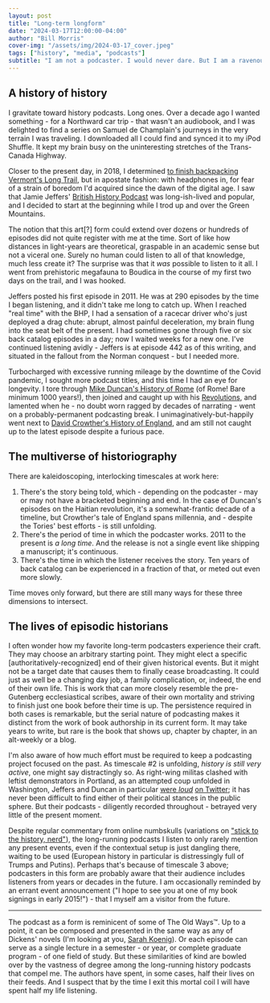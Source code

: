 ```yaml
---
layout: post
title: "Long-term longform"
date: "2024-03-17T12:00:00-04:00"
author: "Bill Morris"
cover-img: "/assets/img/2024-03-17_cover.jpeg"
tags: ["history", "media", "podcasts"]
subtitle: "I am not a podcaster. I would never dare. But I am a ravenous listener of a certain kind."
---
```


## A history of history

I gravitate toward history podcasts. Long ones. Over a decade ago I wanted something - for a Northward car trip - that wasn't an audiobook, and I was delighted to find a series on Samuel de Champlain's journeys in the very terrain I was traveling. I downloaded all I could find and synced it to my iPod Shuffle. It kept my brain busy on the uninteresting stretches of the Trans-Canada Highway.

Closer to the present day, in 2018, I determined [to finish backpacking Vermont's Long Trail](https://github.com/wboykinm/maptember/blob/main/2020/README.md#day-30-a-map), but in apostate fashion: with headphones in, for fear of a strain of boredom I'd acquired since the dawn of the digital age. I saw that Jamie Jeffers' [British History Podcast](https://www.thebritishhistorypodcast.com/) was long-ish-lived and popular, and I decided to start at the beginning while I trod up and over the Green Mountains.

The notion that this art[?] form could extend over dozens or hundreds of episodes did not quite register with me at the time. Sort of like how distances in light-years are theoretical, graspable in an academic sense but not a viceral one. Surely no human could listen to all of that knowledge, much less create it? The surprise was that it _was_ possible to listen to it all. I went from prehistoric megafauna to Boudica in the course of my first two days on the trail, and I was hooked. 

Jeffers posted his first episode in 2011. He was at 290 episodes by the time I began listening, and it didn't take me long to catch up. When I reached "real time" with the BHP, I had a sensation of a racecar driver who's just deployed a drag chute: abrupt, almost painful deceleration, my brain flung into the seat belt of the present. I had sometimes gone through five or six back catalog episodes in a day; now I waited weeks for a new one. I've continued listening avidly - Jeffers is at episode 442 as of this writing, and situated in the fallout from the Norman conquest - but I needed more.

Turbocharged with excessive running mileage by the downtime of the Covid pandemic, I sought more podcast titles, and this time I had an eye for longevity. I tore through [Mike Duncan's History of Rome](https://thehistoryofrome.typepad.com/) (of Rome! Bare minimum 1000 years!), then joined and caught up with his [Revolutions](https://thehistoryofrome.typepad.com/revolutions_podcast/), and lamented when he - no doubt worn ragged by decades of narrating - went on a probably-permanent podcasting break. I unimaginatively-but-happily went next to [David Crowther's History of England](https://thehistoryofengland.co.uk/), and am still not caught up to the latest episode despite a furious pace.

## The multiverse of historiography

There are kaleidoscoping, interlocking timescales at work here: 

1. There's the story being told, which - depending on the podcaster - may or may not have a bracketed beginning and end. In the case of Duncan's episodes on the Haitian revolution, it's a somewhat-frantic decade of a timeline, but Crowther's tale of England spans millennia, and - despite the Tories' best efforts - is still unfolding. 
2. There's the period of time in which the podcaster works. 2011 to the present is _a long time_. And the release is not a single event like shipping a manuscript; it's continuous.
3. There's the time in which the listener receives the story. Ten years of back catalog can be experienced in a fraction of that, or meted out even more slowly.

Time moves only forward, but there are still many ways for these three dimensions to intersect. 

## The lives of episodic historians

I often wonder how my favorite long-term podcasters experience their craft. They may choose an arbitrary starting point. They might elect a specific [authoritatively-recognized] end of their given historical events. But it might not be a target date that causes them to finally cease broadcasting. It could just as well be a changing day job, a family complication, or, indeed, the end of their own life. This is work that can more closely resemble the pre-Gutenberg ecclesiastical scribes, aware of their own mortality and striving to finish just one book before their time is up. The persistence required in both cases is remarkable, but the serial nature of podcasting makes it distinct from the work of book authorship in its current form. It may take years to write, but rare is the book that shows up, chapter by chapter, in an alt-weekly or a blog.

I'm also aware of how much effort must be required to keep a podcasting project focused on the past. As timescale #2 is unfolding, _history is still very active_, one might say distractingly so. As right-wing militas clashed with leftist demonstrators in Portland, as an attempted coup unfolded in Washington, Jeffers and Duncan in particular [were _loud_](https://twitter.com/BritishPodcast/status/1309904226303188993) [on Twitter](https://twitter.com/mikeduncan/status/1644758085104283649); it has never been difficult to find either of their political stances in the public sphere. But their podcasts - diligently recorded throughout - betrayed very little of the present moment. 

Despite regular commentary from online numbskulls (variations on ["stick to the history, nerd"](https://twitter.com/BritishPodcast/status/1309300550702231553)), the long-running podcasts I listen to only rarely mention any present events, even if the contextual setup is just dangling there, waiting to be used (European history in particular is distressingly full of Trumps and Putins). Perhaps that's because of timescale 3 above; podcasters in this form are probably aware that their audience includes listeners from years or decades in the future. I am occasionally reminded by an errant event announcement ("I hope to see you at one of my book signings in early 2015!") - that I myself am a visitor from the future.

<hr>

The podcast as a form is reminicent of some of The Old Ways™. Up to a point, it can be composed and presented in the same way as any of Dickens' novels (I'm looking at you, [Sarah Koenig](https://serialpodcast.org/)). Or each episode can serve as a single lecture in a semester - or year, or complete graduate program - of one field of study. But these similarities of kind are bowled over by the vastness of degree among the long-running history podcasts that compel me. The authors have spent, in some cases, half their lives on their feeds. And I suspect that by the time I exit this mortal coil I will have spent half my life listening.
